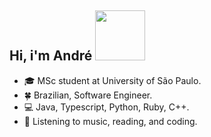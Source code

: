 ## Hi, i'm André <img src="https://media.giphy.com/media/QXhSr6NDR4F5t69GL8/giphy.gif" height="80px" width="80px">

- :mortar_board: MSc student at University of São Paulo.
- :four_leaf_clover: Brazilian, Software Engineer.
- :computer: Java, Typescript, Python, Ruby, C++.
- 🍝 Listening to music, reading, and coding.
